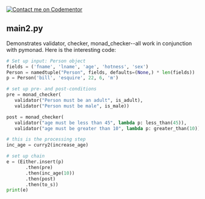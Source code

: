 [![Contact me on Codementor](https://www.codementor.io/m-badges/boonecabal/im-a-cm-b.svg)](https://www.codementor.io/@boonecabal?refer=badge)

## main2.py

Demonstrates validator, checker, monad_checker--all work in conjunction with pymonad.  Here is the interesting code:

```python
# Set up input: Person object
fields = ('fname', 'lname', 'age', 'hotness', 'sex')
Person = namedtuple("Person", fields, defaults=(None,) * len(fields))
p = Person('bill', 'esquire', 22, 6, 'm')

# set up pre- and post-conditions
pre = monad_checker(
   validator("Person must be an adult", is_adult),
   validator("Person must be male", is_male))

post = monad_checker(
   validator("age must be less than 45", lambda p: less_than(45)),
   validator("age must be greater than 10", lambda p: greater_than(10)))

# this is the processing step
inc_age = curry2(increase_age)

# set up chain
e = (Either.insert(p)
       .then(pre)
       .then(inc_age(10))
       .then(post)
       .then(to_s))
print(e)

```
